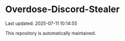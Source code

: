 # Overdose-Discord-Stealer

Last updated: 2025-07-11 10:14:55

This repository is automatically maintained.
